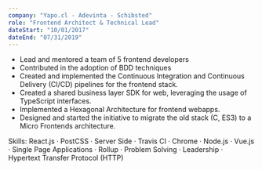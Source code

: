 ```yaml
---
company: "Yapo.cl - Adevinta - Schibsted"
role: "Frontend Architect & Technical Lead"
dateStart: "10/01/2017"
dateEnd: "07/31/2019"
---
```


- Lead and mentored a team of 5 frontend developers
- Contributed in the adoption of BDD techniques
- Created and implemented the Continuous Integration and Continuous Delivery (CI/CD) pipelines for the frontend stack.
- Created a shared business layer SDK for web, leveraging the usage of TypeScript interfaces.
- Implemented a Hexagonal Architecture for frontend webapps.
- Designed and started the initiative to migrate the old stack (C, ES3) to a Micro Frontends architecture.

Skills: React.js · PostCSS · Server Side · Travis CI · Chrome · Node.js · Vue.js · Single Page Applications · Rollup · Problem Solving · Leadership · Hypertext Transfer Protocol (HTTP)